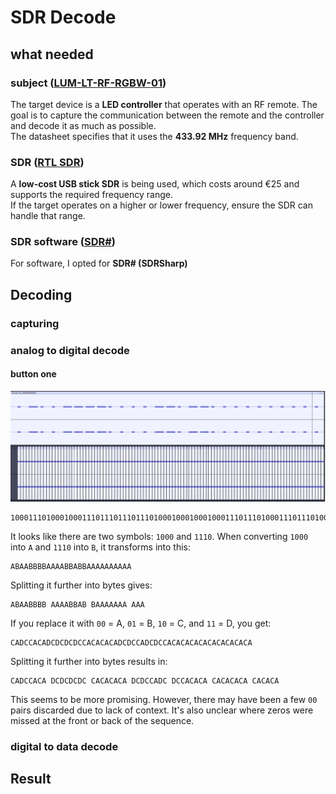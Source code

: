 # SDR Decode 

## what needed 

### subject ([LUM-LT-RF-RGBW-01](https://shop.gsmet.be/Article/ArticleDetails/a050e3fa-6031-46fb-9c97-5524d6bc4817))
The target device is a **LED controller** that operates with an RF remote. The goal is to capture the communication between the remote and the controller and decode it as much as possible.  
The datasheet specifies that it uses the **433.92 MHz** frequency band.
### SDR ([RTL SDR](https://www.hfelectronics.be/shop/scanners/600-rtl-sdr.html))
A **low-cost USB stick SDR** is being used, which costs around €25 and supports the required frequency range.  
If the target operates on a higher or lower frequency, ensure the SDR can handle that range.

### SDR software ([SDR#](https://airspy.com/download/))
For software, I opted for **SDR# (SDRSharp)**

## Decoding 

### capturing

### analog to digital decode 
#### button one 

![](.\MISC\BTN_1_Decode.png)

```
100011101000100011101110111011101000100010001000111011101000111011101000100010001000100010001000100010001000
```

It looks like there are two symbols: `1000` and `1110`. When converting `1000` into `A` and `1110` into `B`, it transforms into this:

```
ABAABBBBAAAABBABBAAAAAAAAAA
```
Splitting it further into bytes gives:
```
ABAABBBB AAAABBAB BAAAAAAA AAA
```
If you replace it with `00` = A, `01` = B, `10` = C, and `11` = D, you get:
``` 
CADCCACADCDCDCDCCACACACADCDCCADCDCCACACACACACACACACACA
```
Splitting it further into bytes results in:
``` 
CADCCACA DCDCDCDC CACACACA DCDCCADC DCCACACA CACACACA CACACA
```
This seems to be more promising. However, there may have been a few `00` pairs discarded due to lack of context. It's also unclear where zeros were missed at the front or back of the sequence.

### digital to data decode

## Result 



